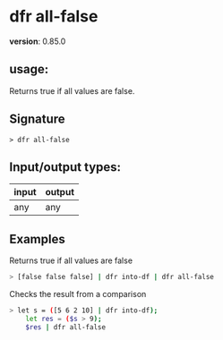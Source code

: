 # dfr all-false

**version**: 0.85.0

## **usage**:

Returns true if all values are false.

## Signature

`> dfr all-false `

## Input/output types:

| input | output |
| ----- | ------ |
| any   | any    |

## Examples

Returns true if all values are false

```bash
> [false false false] | dfr into-df | dfr all-false
```

Checks the result from a comparison

```bash
> let s = ([5 6 2 10] | dfr into-df);
    let res = ($s > 9);
    $res | dfr all-false
```
